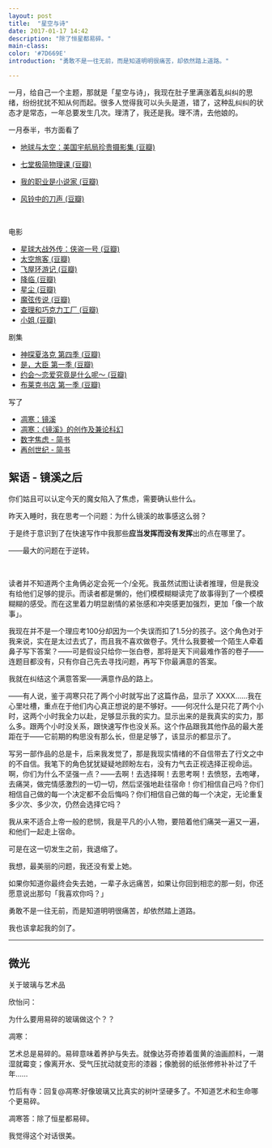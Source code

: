 ```yaml
---
layout: post
title:  "星空与诗"
date: 2017-01-17 14:42
description: "除了恒星都易碎。"
main-class: 
color: '#7D669E'
introduction: "勇敢不是一往无前，而是知道明明很痛苦，却依然踏上道路。"

---
```


一月，给自己一个主题，那就是「星空与诗」，我现在肚子里满涨着乱纠纠的思绪，纷纷扰扰不知从何而起。很多人觉得我可以头头是道，错了，这种乱纠纠的状态才是常态，一年总要发生几次。理清了，我还是我。理不清，去他娘的。



一月泰半，书方面看了



* [地球与太空：美国宇航局珍贵摄影集 (豆瓣)](https://book.douban.com/subject/26644974/)

* [七堂极简物理课 (豆瓣)](https://book.douban.com/subject/26772731/)

* [我的职业是小说家 (豆瓣)](https://book.douban.com/subject/26889236/)

* [风铃中的刀声 (豆瓣)](https://book.douban.com/subject/1738651/)

  ​

电影

* [星球大战外传：侠盗一号 (豆瓣)](https://movie.douban.com/subject/25894431/)
* [太空旅客 (豆瓣)](https://movie.douban.com/subject/3434070/)
* [飞屋环游记 (豆瓣)](https://movie.douban.com/subject/2129039/)
* [降临 (豆瓣)](https://movie.douban.com/subject/21324900/)
* [星尘 (豆瓣)](https://movie.douban.com/subject/1867335/)
* [魔弦传说 (豆瓣)](https://movie.douban.com/subject/26287884/)
* [查理和巧克力工厂 (豆瓣)](https://movie.douban.com/subject/1309101/)
* [小姐 (豆瓣)](https://movie.douban.com/subject/25977027/)

剧集

* [神探夏洛克 第四季 (豆瓣)](https://movie.douban.com/subject/25750923/)
* [是，大臣 第一季 (豆瓣)](https://movie.douban.com/subject/4937405/)
* [约会～恋爱究竟是什么呢～ (豆瓣)](https://movie.douban.com/subject/26271868/)
* [布莱克书店 第一季 (豆瓣)](https://movie.douban.com/subject/1482132/)

写了

* [凋寒：镜溪](http://mp.weixin.qq.com/s/4wEj_0itMV3peCYqIEfZrg)
* [凋寒：《镜溪》的创作及兼论科幻](http://mp.weixin.qq.com/s/Clo2ijvA3kf5zEj9jX0x4w)
* [数字焦虑 - 简书](http://www.jianshu.com/p/193dc7b2724b)
* [再创世纪 - 简书](http://www.jianshu.com/p/ae2d2c11ee16)


## 絮语 - 镜溪之后

你们姑且可以认定今天的魔女陷入了焦虑，需要确认些什么。

昨天入睡时，我在思考一个问题：为什么镜溪的故事感这么弱？

于是终于意识到了在快速写作中我那些**应当发挥而没有发挥**出的点在哪里了。

——最大的问题在于逆转。

 

读者并不知道两个主角俩必定会死一个/全死。我虽然试图让读者推理，但是我没有给他们足够的提示。而读者都是懒的，他们模模糊糊读完了故事得到了一个模模糊糊的感受。而在这里着力明显剧情的紧张感和冲突感更加强烈，更加「像一个故事」。



我现在并不是一个理应考100分却因为一个失误而扣了1.5分的孩子。这个角色对于我来说，实在是太过去式了，而且我不喜欢做卷子。凭什么我要被一个陌生人牵着鼻子写下答案？——可是假设只给你一张白卷，那将是天下间最难作答的卷子——连题目都没有，只有你自己先去寻找问题，再写下你最满意的答案。

我就在纠结这个满意答案——满意作品的路上。

——有人说，鉴于凋寒只花了两个小时就写出了这篇作品，显示了 XXXX……我在心里吐槽，重点在于他们内心真正想说的是不够好。——何况什么是只花了两个小时，这两个小时我全力以赴，足够显示我的实力。显示出来的是我真实的实力，那么多。跟两个小时没关系，跟快速写作也没关系。这个作品跟我其他作品的最大差距在于——它前期的构思没有那么长，但是足够了，该显示的都显示了。



写另一部作品的总是卡，后来我发觉了，那是我现实情绪的不自信带去了行文之中的不自信。我笔下的角色犹犹疑疑地顾盼左右，没有力气去正视选择正视命运。啊，你们为什么不坚强一点？——去啊！去选择啊！去思考啊！去愤怒，去咆哮，去痛哭，做完情感激烈的一切一切，然后坚强地赴往宿命！你们相信自己吗？你们相信自己做的每一个决定都不会后悔吗？你们相信自己做的每一个决定，无论重复多少次、多少次，仍然会选择它吗？

我从来不适合上帝一般的悲悯，我是平凡的小人物，要陪着他们痛哭一遍又一遍，和他们一起走上宿命。

可是在这一切发生之前，我退缩了。

我想，最美丽的问题，我还没有爱上她。





如果你知道你最终会失去她，一辈子永远痛苦，如果让你回到相恋的那一刻，你还愿意说出那句「我喜欢你吗？」

勇敢不是一往无前，而是知道明明很痛苦，却依然踏上道路。



我也该拿起我的剑了。





----

## 微光

关于玻璃与艺术品

欣怡问：

为什么要用易碎的玻璃做这个？？

凋寒：

艺术总是易碎的。易碎意味着养护与失去。就像达芬奇掺着蛋黄的油画颜料，一潮湿就霉变；像离开水、受气压扰动就变形的漆器；像脆弱的纸张修修补补过了千年……

竹后有寺：回复@凋寒:好像玻璃又比真实的树叶坚硬多了。不知道艺术和生命哪个更易碎。

凋寒答：除了恒星都易碎。



我觉得这个对话很美。